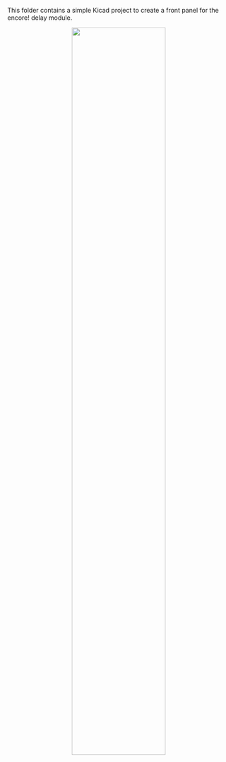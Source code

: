 This folder contains a simple Kicad project to create a front panel for the encore! delay module.

<p width=100%, align="center">
<img width=65%, src="https://github.com/m0xpd/encore/assets/3152962/079267df-c61b-4a46-a62b-c24c37356298">
</p>  

